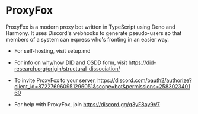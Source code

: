 # ProxyFox
ProxyFox is a modern proxy bot written in TypeScript using Deno and Harmony. It uses Discord's webhooks to generate pseudo-users so that members of a system can express who's fronting in an easier way.

- For self-hosting, visit setup.md

- For info on why/how DID and OSDD form, visit https://did-research.org/origin/structural_dissociation/

- To invite ProxyFox to your server, https://discord.com/oauth2/authorize?client_id=872276960951296051&scope=bot&permissions=258302340160

- For help with ProxyFox, join https://discord.gg/q3yF8ay9V7